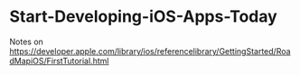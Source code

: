 # Start-Developing-iOS-Apps-Today
Notes on https://developer.apple.com/library/ios/referencelibrary/GettingStarted/RoadMapiOS/FirstTutorial.html
